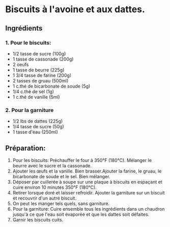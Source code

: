 # Biscuits à l'avoine et aux dattes.

## Ingrédients

### 1. Pour le biscuits:

- 1/2 tasse de sucre (100g)
- 1 tasse de cassonade (200g)
- 2 oeufs
- 1 tasse de beurre (225g)
- 1 3/4 tasse de farine (200g)
- 2 tasses de gruau (500ml)
- 1 c.thé de bicarbonate de soude (5g)
- 1/4 c.thé de sel (1g)
- 1 c.thé de vanille (5ml)

### 2. Pour la garniture

- 1/2 lbs de dattes (225g)
- 1/4 tasse de sucre (50g)
- 1 tasse d'eau (250ml)

## Préparation:

1. Pour les biscuits: Préchauffer le four à 350°F (180°C). Mélanger le beurre avec le sucre et la cassonade.
2. Ajouter les œufs et la vanille. Bien brasser.Ajouter la farine, le gruau, le bicarbonate de soude et le sel. Bien mélanger.
3. Déposer par cuillerée à soupe sur une plaque à biscuits en espaçant et cuire environ 10 minutes 350°F (180°C).
4. Retirer lorsque doré et laisser refroidir. Ajouter la garniture sur un biscuit et recouvrir d'un autre biscuit.
5. On peut les manger tels quels, sans garniture.
6. Pour la garniture: Cuire ensemble tous les ingrédients dans un chaudron jusqu'à ce que l'eau soit évaporée et que les dattes soit défaites.
7.  Garnir les biscuits cuits.